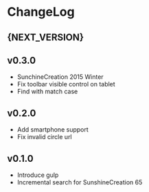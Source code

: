 # ChangeLog

## {NEXT_VERSION}

## v0.3.0

- SunchineCreation 2015 Winter
- Fix toolbar visible control on tablet
- Find with match case

## v0.2.0

- Add smartphone support
- Fix invalid circle url

## v0.1.0

- Introduce gulp
- Incremental search for SunshineCreation 65

